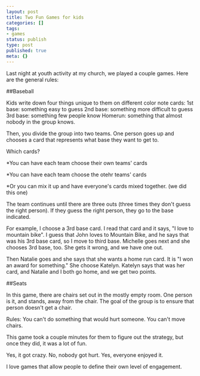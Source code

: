 ```yaml
---
layout: post
title: Two Fun Games for kids
categories: []
tags:
- games
status: publish
type: post
published: true
meta: {}
---
```


Last night at youth activity at my church, we played a couple games. Here are the general rules:

##Baseball


Kids write down four things unique to them on different color note cards:
1st base: something easy to guess
2nd base: something more difficult to guess
3rd base: something few people know
Homerun: something that almost nobody in the group knows.

Then, you divide the group into two teams. One person goes up and chooses a card that represents what base they want to get to.

Which cards?

*You can have each team choose their own teams' cards


*You can have each team choose the otehr teams' cards


*Or you can mix it up and have everyone's cards mixed together. (we did this one)

The team continues until there are three outs (three times they don't guess the right person). If they guess the right person, they go to the base indicated.

For example, I choose a 3rd base card. I read that card and it says, "I love to mountain bike". I guess that John loves to Mountain Bike, and he says that was his 3rd base card, so I move to third base. Michelle goes next and she chooses 3rd base, too. She gets it wrong, and we have one out.

Then Natalie goes and she says that she wants a home run card. It is "I won an award for something." She choose Katelyn. Katelyn says that was her card, and Natalie and I both go home, and we get two points.

##Seats


In this game, there are chairs set out in the mostly empty room. One person is it, and stands, away from the chair. The goal of the group is to ensure that person doesn't get a chair.

Rules: You can't do something that would hurt someone. You can't move chairs.

This game took a couple minutes for them to figure out the strategy, but once they did, it was a lot of fun.

Yes, it got crazy. No, nobody got hurt. Yes, everyone enjoyed it.

I love games that allow people to define their own level of engagement.
